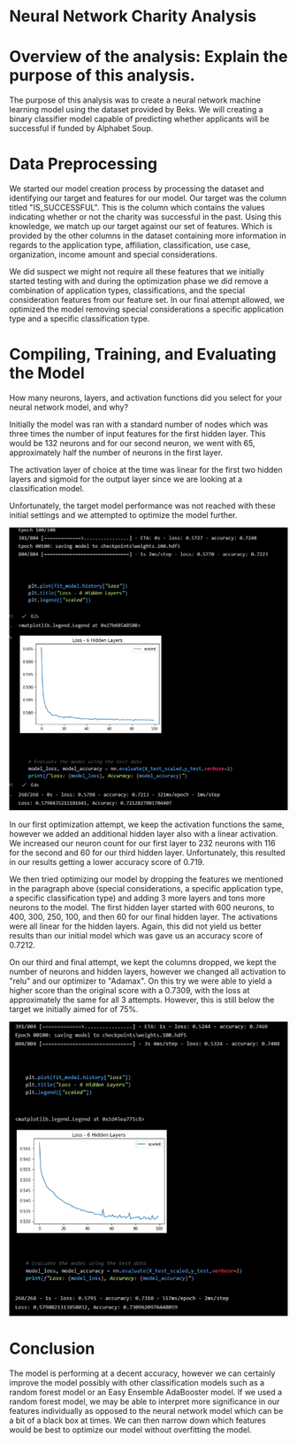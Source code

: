 # Neural Network Charity Analysis


# Overview of the analysis: Explain the purpose of this analysis.

The purpose of this analysis was to create a neural network machine learning model using the dataset provided by Beks. We will creating a binary classifier model capable of predicting whether applicants will be successful if funded by Alphabet Soup.

# Data Preprocessing

We started our model creation process by processing the dataset and identifying our target and features for our model. Our target was the column titled "IS_SUCCESSFUL". This is the column which contains the values indicating whether or not the charity was successful in the past. Using this knowledge, we match up our target against our set of features. Which is provided by the other columns in the dataset containing more information in regards to the application type, affiliation, classification, use case, organization, income amount and special considerations. 

We did suspect we might not require all these features that we initially started testing with and during the optimization phase we did remove a combination of application types, classifications, and the special consideration features from our feature set. In our final attempt allowed, we optimized the model removing special considerations a specific application type and a specific classification type.

# Compiling, Training, and Evaluating the Model

How many neurons, layers, and activation functions did you select for your neural network model, and why?

Initially the model was ran with a standard number of nodes which was three times the number of input features for the first hidden layer. This would be 132 neurons and for our second neuron, we went with 65, approximately half the number of neurons in the first layer.

The activation layer of choice at the time was linear for the first two hidden layers and sigmoid for the output layer since we are looking at a classification model. 

Unfortunately, the target model performance was not reached with these initial settings and we attempted to optimize the model further.

![first_attempt](https://github.com/rainmannyc/Neural_Network_Charity_Analysis/blob/34ecf699e381eecfa3c2b2c8602d1ecf89c7c2f2/Resources/charity_original_attempt.png)

In our first optimization attempt, we keep the activation functions the same, however we added an additional hidden layer also with a linear activation. We increased our neuron count for our first layer to 232 neurons with 116 for the second and 60 for our third hidden layer. Unfortunately, this resulted in our results getting a lower accuracy score of 0.719. 

We then tried optimizing our model by dropping the features we mentioned in the paragraph above (special considerations, a specific application type, a specific classification type) and adding 3 more layers and tons more neurons to the model. The first hidden layer started with 600 neurons, to 400, 300, 250, 100, and then 60 for our final hidden layer. The activations were all linear for the hidden layers. Again, this did not yield us better results than our initial model which was gave us an accuracy score of 0.7212.

On our third and final attempt, we kept the columns dropped, we kept the number of neurons and hidden layers, however we changed all activation to "relu" and our optimizer to "Adamax". On this try we were able to yield a higher score than the original score with a 0.7309, with the loss at approximately the same for all 3 attempts. However, this is still below the target we initially aimed for of 75%. 

![third_attempt](https://github.com/rainmannyc/Neural_Network_Charity_Analysis/blob/34ecf699e381eecfa3c2b2c8602d1ecf89c7c2f2/Resources/charity_third_attempt.png)

# Conclusion 

The model is performing at a decent accuracy, however we can certainly improve the model possibly with other classification models such as a random forest model or an Easy Ensemble AdaBooster model. If we used a random forest model, we may be able to interpret more significance in our features individually as opposed to the neural network model which can be a bit of a black box at times. We can then narrow down which features would be best to optimize our model without overfitting the model. 
